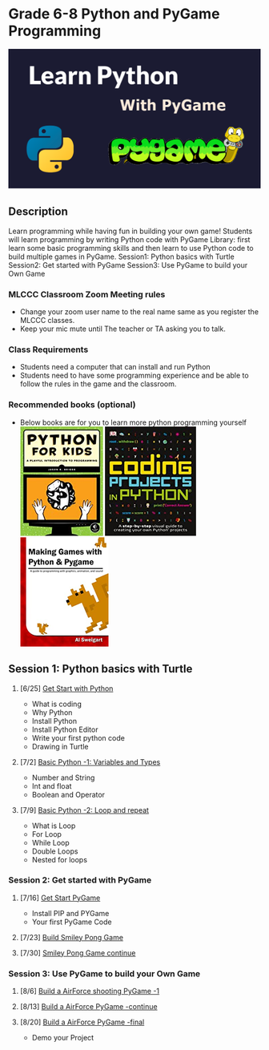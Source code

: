# Grade 6-8 Python and PyGame Programming

![](learnPythonWithPygam.png)

## Description

Learn programming while having fun in building your own game!
Students will learn programming by writing Python code with PyGame Library: first learn some basic programming skills and then learn to use Python code to build multiple games in PyGame.
Session1: Python basics with Turtle
Session2: Get started with PyGame
Session3: Use PyGame to build your Own Game

### MLCCC Classroom Zoom Meeting rules

* Change your zoom user name to the real name same as you register the MLCCC classes.
* Keep your mic mute until The teacher or TA asking you to talk.

### Class Requirements

* Students need a computer that can install and run Python
* Students need to have some programming experience and be able to follow the rules in the game and the classroom.

### Recommended books (optional)

* Below books are for you to learn more python programming yourself 
![](book2.png) ![](book3.png) ![](book1.png) 

## Session 1: Python basics with Turtle

1. [6/25] [Get Start with Python](1.1_GetStart_With_Python.md)

   * What is coding
   * Why Python
   * Install Python
   * Install Python Editor
   * Write your first python code
   * Drawing in Turtle

2. [7/2] [Basic Python -1: Variables and Types](1.2_Python_Variables_Types.md)
   * Number and String
   * Int and float
   * Boolean and Operator

3. [7/9] [Basic Python -2: Loop and repeat](1.3_Loop.md)
    * What is Loop
    * For Loop
    * While Loop
    * Double Loops
    * Nested for loops

### Session 2: Get started with PyGame

1. [7/16] [Get Start PyGame](2.1_GetStartPyGame.md)
   * Install PIP and PYGame
   * Your first PyGame Code
  
2. [7/23] [Build Smiley Pong Game](2.2_BuildSmileyPoneGame.md)

3. [7/30] [Smiley Pong Game continue](2.3_BuildSmileyPoneGame-2.md)

### Session 3: Use PyGame to build your Own Game

1. [8/6] [Build a AirForce shooting PyGame -1](3.1_BuildAirForceShootingGame_1.md)

2. [8/13] [Build a AirForce PyGame -continue](3.2_buildAirForceShootingGame_2.md)

3. [8/20] [Build a AirForce PyGame -final](3.3_BuildAirForceShottingGame_3.md)
    * Demo your Project
